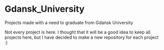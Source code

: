 # Gdansk_University
Projects made with a need to graduate from Gdańsk University

Not every project is here. I thought that it will be a good idea to keep all projects here, but I have decided to make a new repository for each project :)
